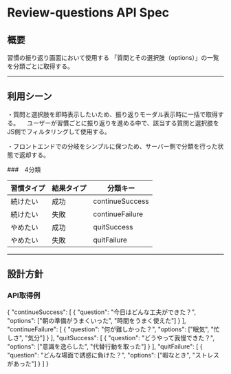 # Review-questions API Spec

## 概要

習慣の振り返り画面において使用する 「質問とその選択肢（options）」の一覧を分類ごとに取得する。

---

## 利用シーン

・質問と選択肢を即時表示したいため、振り返りモーダル表示時に一括で取得する。
　ユーザーが習慣ごとに振り返りを進める中で、該当する質問と選択肢をJS側でフィルタリングして使用する。

・フロントエンドでの分岐をシンプルに保つため、サーバー側で分類を行った状態で返却する。

###　4分類

| 習慣タイプ | 結果タイプ | 分類キー |
|------------|------------|-------------|
| 続けたい   | 成功       | continueSuccess |
| 続けたい   | 失敗       | continueFailure |
| やめたい   | 成功       | quitSuccess |
| やめたい   | 失敗       | quitFailure |
---

## 設計方針

### API取得例

{
  "continueSuccess": [
    {
      "question": "今日はどんな工夫ができた？",
      "options": ["朝の準備がうまくいった", "時間をうまく使えた"]
    }
  ],
  "continueFailure": [
    {
      "question": "何が難しかった？",
      "options": ["眠気", "忙しさ", "気分"]
    }
  ],
  "quitSuccess": [
    {
      "question": "どうやって我慢できた？",
      "options": ["意識を逸らした", "代替行動を取った"]
    }
  ],
  "quitFailure": [
    {
      "question": "どんな場面で誘惑に負けた？",
      "options": ["暇なとき", "ストレスがあった"]
    }
  ]
}


